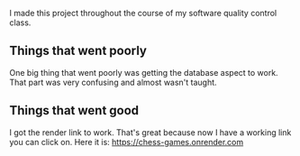 I made this project throughout the course of my software quality control class.

## Things that went poorly
One big thing that went poorly was getting the database aspect to work. That part was very confusing and almost wasn't taught.

## Things that went good
I got the render link to work. That's great because now I have a working link you can click on.
Here it is: https://chess-games.onrender.com
